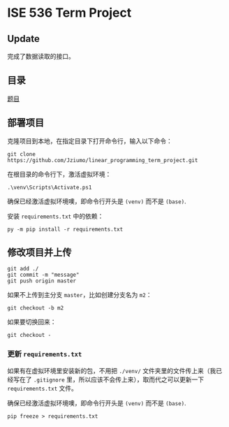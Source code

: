 # ISE 536 Term Project

## Update

完成了数据读取的接口。

## 目录

[题目](./documents/description.md)

## 部署项目

克隆项目到本地，在指定目录下打开命令行，输入以下命令：
```
git clone https://github.com/Jziumo/linear_programming_term_project.git
```

在根目录的命令行下，激活虚拟环境：
```
.\venv\Scripts\Activate.ps1
```

确保已经激活虚拟环境噢，即命令行开头是 `(venv)` 而不是 `(base)`. 

安装 `requirements.txt` 中的依赖：
```
py -m pip install -r requirements.txt
```

## 修改项目并上传

```
git add ./
git commit -m "message"
git push origin master
```

如果不上传到主分支 `master`，比如创建分支名为 `m2`：
```
git checkout -b m2
```

如果要切换回来：
```
git checkout -
```

### 更新 `requirements.txt`

如果有在虚拟环境里安装新的包，不用把 `./venv/` 文件夹里的文件传上来（我已经写在了 `.gitignore` 里，所以应该不会传上来），取而代之可以更新一下 `requirements.txt` 文件。

确保已经激活虚拟环境噢，即命令行开头是 `(venv)` 而不是 `(base)`. 

```
pip freeze > requirements.txt
```